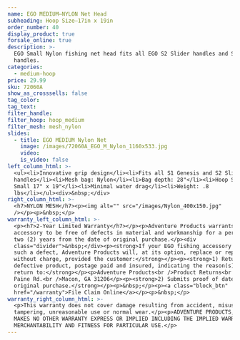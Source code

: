 ```yaml
---
name: EGO MEDIUM—NYLON Net Head
subheading: Hoop Size—17in x 19in
order_number: 40
display_product: true
forsale_online: true
description: >-
  EGO Small Nylon fishing net head fits all EGO S2 Slider handles and S1 Genesis
  handles.
categories:
  - medium-hoop
price: 29.99
sku: 72060A
show_as_crosssells: false
tag_color:
tag_text:
filter_handle:
filter_hoop: hoop_medium
filter_mesh: mesh_nylon
slides:
  - title: EGO MEDIUM Nylon Net
    image: /images/72060A_EGO_M_Nylon_1160x533.jpg
    video:
    is_video: false
left_column_html: >-
  <ul><li>Innovative grip design</li><li>Fits all S1 Genesis and S2 Slider
  handles</li><li>Mesh bag: Nylon</li><li>Bag depth: 28"</li><li>Hoop Size:
  Small 17" x 19"</li><li>Minimal water drag</li><li>Weight: .8
  lbs</li></ul><div>&nbsp;</div>
right_column_html: >-
  <h7>NYLON MESH</h7><p><img alt="" src="/images/Nylon_400x150.jpg"
  /></p><p>&nbsp;</p>
warranty_left_column_html: >-
  <p><h7>2-Year Limited Warranty</h7></p><p>Adventure Products warrants your EGO
  accessory to be free of defects in material and workmanship for a period of
  two (2) years from the date of original purchase.</p><div
  class="divider">&nbsp;</div><p><strong>If your EGO fishing accessory exhibits
  such a defect, Adventure Products will, at its option, replace or repair it
  without charge, provided the customer:</strong></p><p><strong>1) Returns the
  defective product, postage paid and insured, indicating the reason(s) for the
  return to:</strong></p><p>Adventure Products<br />Product Returns<br />889 Guy
  Paine Rd.<br />Macon, GA 31206</p><p><strong>2) Submits proof of date of
  original purchase.</strong></p><p>&nbsp;</p><p><a class="block_btn"
  href="/warranty">File Claim Online</a></p><p>&nbsp;</p>
warranty_right_column_html: >-
  <p>This warranty does not cover damage resulting from accident, misuse, abuse,
  tampering, unreasonable use or normal wear.</p><p>ADVENTURE PRODUCTS, INC.
  MAKES NO OTHER WARRANTY EXPRESS OR IMPLIED INCLUDING THE IMPLIED WARRANTIES OF
  MERCHANTABILITY AND FITNESS FOR PARTICULAR USE.</p>
---
```

